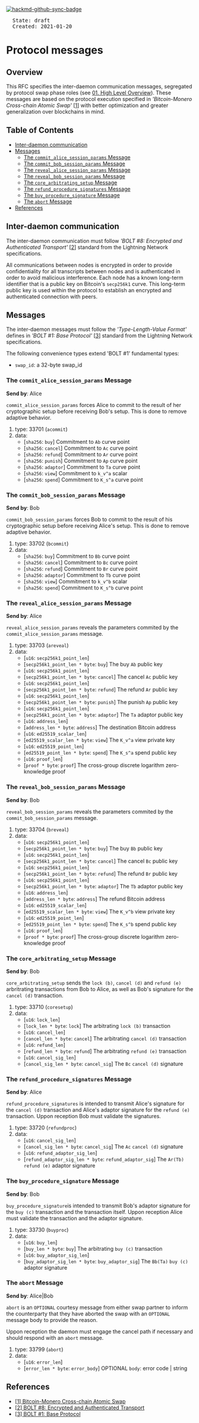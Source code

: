 [![hackmd-github-sync-badge](https://hackmd.io/pym9JPVlRK-RfQGOUv26aQ/badge)](https://hackmd.io/pym9JPVlRK-RfQGOUv26aQ)

<pre>
  State: draft
  Created: 2021-01-20
</pre>

# Protocol messages

## Overview

This RFC specifies the inter-daemon communication messages, segregated by protocol swap phase roles (see [01. High Level Overview](./01-high-level-overview.md)). These messages are based on the protocol execution specified in *'Bitcoin-Monero Cross-chain Atomic Swap'* [[1](#references)] with better optimization and greater generalization over blockchains in mind.

## Table of Contents

  * [Inter-daemon communication](#inter-daemon-communication)
  * [Messages](#messages)
    * [The `commit_alice_session_params` Message](#the-commit_alice_session_params-message)
    * [The `commit_bob_session_params` Message](#the-commit_bob_session_params-message)
    * [The `reveal_alice_session_params` Message](#the-reveal_alice_session_params-message)
    * [The `reveal_bob_session_params` Message](#the-reveal_bob_session_params-message)
    * [The `core_arbitrating_setup` Message](#the-core_arbitrating_setup-message)
    * [The `refund_procedure_signatures` Message](#the-refund_procedure_signatures-message)
    * [The `buy_procedure_signature` Message](#the-buy_procedure_signature-message)
    * [The `abort` Message](#the-abort-message)
  * [References](#references)

## Inter-daemon communication

The inter-daemon communication must follow *'BOLT #8: Encrypted and Authenticated Transport'* [[2](#references)] standard from the Lightning Network specifications.

All communications between nodes is encrypted in order to provide confidentiality for all transcripts between nodes and is authenticated in order to avoid malicious interference. Each node has a known long-term identifier that is a public key on Bitcoin's `secp256k1` curve. This long-term public key is used within the protocol to establish an encrypted and authenticated connection with peers.

## Messages

The inter-daemon messages must follow the *'Type-Length-Value Format'* defines in *'BOLT #1: Base Protocol'* [[3](#references)] standard from the Lightning Network specifications.

The following convenience types extend 'BOLT #1' fundamental types:

 * `swap_id`: a 32-byte swap_id

### The `commit_alice_session_params` Message

**Send by**: Alice

`commit_alice_session_params` forces Alice to commit to the result of her cryptographic setup before receiving Bob's setup. This is done to remove adaptive behavior.

 1. type: 33701 (`acommit`)
 2. data:
    - [`sha256`: `buy`] Commitment to `Ab` curve point
    - [`sha256`: `cancel`] Commitment to `Ac` curve point
    - [`sha256`: `refund`] Commitment to `Ar` curve point
    - [`sha256`: `punish`] Commitment to `Ap` curve point
    - [`sha256`: `adaptor`] Commitment to `Ta` curve point
    - [`sha256`: `view`] Commitment to `k_v^a` scalar
    - [`sha256`: `spend`] Commitment to `K_s^a` curve point

### The `commit_bob_session_params` Message

**Send by**: Bob

`commit_bob_session_params` forces Bob to commit to the result of his cryptographic setup before receiving Alice's setup. This is done to remove adaptive behavior.

 1. type: 33702 (`bcommit`)
 2. data:
    - [`sha256`: `buy`] Commitment to `Bb` curve point
    - [`sha256`: `cancel`] Commitment to `Bc` curve point
    - [`sha256`: `refund`] Commitment to `Br` curve point
    - [`sha256`: `adaptor`] Commitment to `Tb` curve point
    - [`sha256`: `view`] Commitment to `k_v^b` scalar
    - [`sha256`: `spend`] Commitment to `K_s^b` curve point

### The `reveal_alice_session_params` Message

**Send by**: Alice

`reveal_alice_session_params` reveals the parameters commited by the `commit_alice_session_params` message.

 1. type: 33703 (`areveal`)
 2. data:
    - [`u16`: `secp256k1_point_len`]
    - [`secp256k1_point_len * byte`: `buy`] The buy `Ab` public key
    - [`u16`: `secp256k1_point_len`]
    - [`secp256k1_point_len * byte`: `cancel`] The cancel `Ac` public key
    - [`u16`: `secp256k1_point_len`]
    - [`secp256k1_point_len * byte`: `refund`] The refund `Ar` public key
    - [`u16`: `secp256k1_point_len`]
    - [`secp256k1_point_len * byte`: `punish`] The punish `Ap` public key
    - [`u16`: `secp256k1_point_len`]
    - [`secp256k1_point_len * byte`: `adaptor`] The `Ta` adaptor public key
    - [`u16`: `address_len`]
    - [`address_len * byte`: `address`] The destination Bitcoin address
    - [`u16`: `ed25519_scalar_len`]
    - [`ed25519_scalar_len * byte`: `view`] The `K_v^a` view private key
    - [`u16`: `ed25519_point_len`]
    - [`ed25519_point_len * byte`: `spend`] The `K_s^a` spend public key
    - [`u16`: `proof_len`]
    - [`proof * byte`: `proof`] The cross-group discrete logarithm zero-knowledge proof

### The `reveal_bob_session_params` Message

**Send by**: Bob

`reveal_bob_session_params` reveals the parameters commited by the `commit_bob_session_params` message.

 1. type: 33704 (`breveal`)
 2. data:
    - [`u16`: `secp256k1_point_len`]
    - [`secp256k1_point_len * byte`: `buy`] The buy `Bb` public key
    - [`u16`: `secp256k1_point_len`]
    - [`secp256k1_point_len * byte`: `cancel`] The cancel `Bc` public key
    - [`u16`: `secp256k1_point_len`]
    - [`secp256k1_point_len * byte`: `refund`] The refund `Br` public key
    - [`u16`: `secp256k1_point_len`]
    - [`secp256k1_point_len * byte`: `adaptor`] The `Tb` adaptor public key
    - [`u16`: `address_len`]
    - [`address_len * byte`: `address`] The refund Bitcoin address
    - [`u16`: `ed25519_scalar_len`]
    - [`ed25519_scalar_len * byte`: `view`] The `K_v^b` view private key
    - [`u16`: `ed25519_point_len`]
    - [`ed25519_point_len * byte`: `spend`] The `K_s^b` spend public key
    - [`u16`: `proof_len`]
    - [`proof * byte`: `proof`] The cross-group discrete logarithm zero-knowledge proof

### The `core_arbitrating_setup` Message

**Send by**: Bob

`core_arbitrating_setup` sends the `lock (b)`, `cancel (d)` and `refund (e)` arbritrating transactions from Bob to Alice, as well as Bob's signature for the `cancel (d)` transaction.

 1. type: 33710 (`coresetup`)
 2. data:
    - [`u16`: `lock_len`]
    - [`lock_len * byte`: `lock`] The arbitrating `lock (b)` transaction
    - [`u16`: `cancel_len`]
    - [`cancel_len * byte`: `cancel`] The arbitrating `cancel (d)` transaction
    - [`u16`: `refund_len`]
    - [`refund_len * byte`: `refund`] The arbitrating `refund (e)` transaction
    - [`u16`: `cancel_sig_len`]
    - [`cancel_sig_len * byte`: `cancel_sig`] The `Bc` `cancel (d)` signature

### The `refund_procedure_signatures` Message

**Send by**: Alice

`refund_procedure_signatures` is intended to transmit Alice's signature for the `cancel (d)` transaction and Alice's adaptor signature for the `refund (e)` transaction. Uppon reception Bob must validate the signatures.

 1. type: 33720 (`refundproc`)
 2. data:
    - [`u16`: `cancel_sig_len`]
    - [`cancel_sig_len * byte`: `cancel_sig`] The `Ac` `cancel (d)` signature
    - [`u16`: `refund_adaptor_sig_len`]
    - [`refund_adaptor_sig_len * byte`: `refund_adaptor_sig`] The `Ar(Tb)` `refund (e)` adaptor signature


### The `buy_procedure_signature` Message

**Send by**: Bob

`buy_procedure_signature`is intended to transmit Bob's adaptor signature for the `buy (c)` transaction and the transaction itself. Uppon reception Alice must validate the transaction and the adaptor signature.

 1. type: 33730 (`buyproc`)
 2. data:
    - [`u16`: `buy_len`]
    - [`buy_len * byte`: `buy`] The arbitrating `buy (c)` transaction
    - [`u16`: `buy_adaptor_sig_len`]
    - [`buy_adaptor_sig_len * byte`: `buy_adaptor_sig`] The `Bb(Ta)` `buy (c)` adaptor signature

### The `abort` Message

**Send by**: Alice|Bob

`abort` is an `OPTIONAL` courtesy message from either swap partner to inform the counterparty that they have aborted the swap with an `OPTIONAL` message body to provide the reason.

Uppon reception the daemon must engage the cancel path if necessary and should respond with an `abort` message.

 1. type: 33799 (`abort`)
 2. data:
    - [`u16`: `error_len`]
    - [`error_len * byte`: `error_body`] OPTIONAL `body`: error code | string

## References

 * [[1] Bitcoin-Monero Cross-chain Atomic Swap](https://eprint.iacr.org/2020/1126)
 * [[2] BOLT #8: Encrypted and Authenticated Transport](https://github.com/lightningnetwork/lightning-rfc/blob/master/08-transport.md)
 * [[3] BOLT #1: Base Protocol](https://github.com/lightningnetwork/lightning-rfc/blob/master/01-messaging.md#type-length-value-format)
